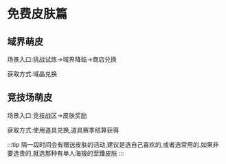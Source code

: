# 免费皮肤篇

## 域界萌皮

场景入口:挑战试炼→域界降临→商店兑换

获取方式:域晶兑换

## 竞技场萌皮

场景入口:竞技战区→皮肤奖励

获取方式:使用道具兑换,道具赛季结算获得

:::tip
隔一段时间会有赠送皮肤的活动,建议是选自己喜欢的,或者选常用的.如果非要选贵的,就选那种有单人海报的至臻皮肤
:::
